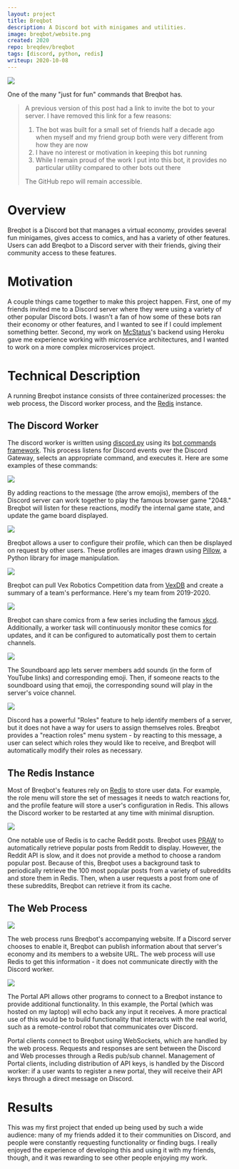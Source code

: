 ```yaml
---
layout: project
title: Breqbot
description: A Discord bot with minigames and utilities.
image: breqbot/website.png
created: 2020
repo: breqdev/breqbot
tags: [discord, python, redis]
writeup: 2020-10-08
---
```


![](breqbot/8ball.png)

<Caption>
One of the many "just for fun" commands that Breqbot has.
</Caption>

> A previous version of this post had a link to invite the bot to your server. I have removed this link for a few reasons:
>
> 1. The bot was built for a small set of friends half a decade ago when myself and my friend group both were very different from how they are now
> 2. I have no interest or motivation in keeping this bot running
> 3. While I remain proud of the work I put into this bot, it provides no particular utility compared to other bots out there
>
> The GitHub repo will remain accessible.

# Overview

Breqbot is a Discord bot that manages a virtual economy, provides several fun minigames, gives access to comics, and has a variety of other features. Users can add Breqbot to a Discord server with their friends, giving their community access to these features.

# Motivation

A couple things came together to make this project happen. First, one of my friends invited me to a Discord server where they were using a variety of other popular Discord bots. I wasn't a fan of how some of these bots ran their economy or other features, and I wanted to see if I could implement something better. Second, my work on [McStatus](/projects/mcstatus/)'s backend using Heroku gave me experience working with microservice architectures, and I wanted to work on a more complex microservices project.

# Technical Description

A running Breqbot instance consists of three containerized processes: the web process, the Discord worker process, and the [Redis](https://redis.io/) instance.

## The Discord Worker

The discord worker is written using [discord.py](https://github.com/Rapptz/discord.py/) using its [bot commands framework](https://discordpy.readthedocs.io/en/latest/ext/commands/index.html). This process listens for Discord events over the Discord Gateway, selects an appropriate command, and executes it. Here are some examples of these commands:

![](breqbot/2048.png)

By adding reactions to the message (the arrow emojis), members of the Discord server can work together to play the famous browser game "2048." Breqbot will listen for these reactions, modify the internal game state, and update the game board displayed.

![](breqbot/profile.png)

Breqbot allows a user to configure their profile, which can then be displayed on request by other users. These profiles are images drawn using [Pillow](https://pillow.readthedocs.io/en/stable/), a Python library for image manipulation.

![](breqbot/vex.png)

Breqbot can pull Vex Robotics Competition data from [VexDB](https://vexdb.io/) and create a summary of a team's performance. Here's my team from 2019-2020.

![](breqbot/xkcd.png)

Breqbot can share comics from a few series including the famous [xkcd](https://xkcd.com/). Additionally, a worker task will continuously monitor these comics for updates, and it can be configured to automatically post them to certain channels.

![](breqbot/soundboard.png)

The Soundboard app lets server members add sounds (in the form of YouTube links) and corresponding emoji. Then, if someone reacts to the soundboard using that emoji, the corresponding sound will play in the server's voice channel.

![](breqbot/roles.png)

Discord has a powerful "Roles" feature to help identify members of a server, but it does not have a way for users to assign themselves roles. Breqbot provides a "reaction roles" menu system - by reacting to this message, a user can select which roles they would like to receive, and Breqbot will automatically modify their roles as necessary.

## The Redis Instance

Most of Breqbot's features rely on [Redis](https://redis.io/) to store user data. For example, the role menu will store the set of messages it needs to watch reactions for, and the profile feature will store a user's configuration in Redis. This allows the Discord worker to be restarted at any time with minimal disruption.

![](breqbot/reddit.png)

One notable use of Redis is to cache Reddit posts. Breqbot uses [PRAW](https://praw.readthedocs.io/en/latest/) to automatically retrieve popular posts from Reddit to display. However, the Reddit API is slow, and it does not provide a method to choose a random popular post. Because of this, Breqbot uses a background task to periodically retrieve the 100 most popular posts from a variety of subreddits and store them in Redis. Then, when a user requests a post from one of these subreddits, Breqbot can retrieve it from its cache.

## The Web Process

![](breqbot/website.png)

The web process runs Breqbot's accompanying website. If a Discord server chooses to enable it, Breqbot can publish information about that server's economy and its members to a website URL. The web process will use Redis to get this information - it does not communicate directly with the Discord worker.

![](breqbot/portal.png)

The Portal API allows other programs to connect to a Breqbot instance to provide additional functionality. In this example, the Portal (which was hosted on my laptop) will echo back any input it receives. A more practical use of this would be to build functionality that interacts with the real world, such as a remote-control robot that communicates over Discord.

Portal clients connect to Breqbot using WebSockets, which are handled by the web process. Requests and responses are sent between the Discord and Web processes through a Redis pub/sub channel. Management of Portal clients, including distribution of API keys, is handled by the Discord worker: if a user wants to register a new portal, they will receive their API keys through a direct message on Discord.

# Results

This was my first project that ended up being used by such a wide audience: many of my friends added it to their communities on Discord, and people were constantly requesting functionality or finding bugs. I really enjoyed the experience of developing this and using it with my friends, though, and it was rewarding to see other people enjoying my work.
